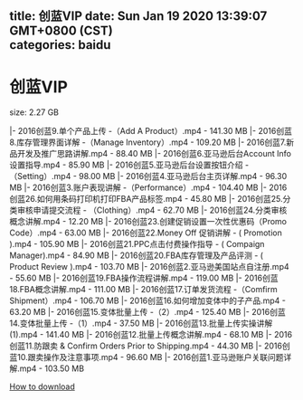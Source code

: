 
title: 创蓝VIP
date: Sun Jan 19 2020 13:39:07 GMT+0800 (CST)    
categories: baidu
---

# 创蓝VIP
size: 2.27 GB
 
 
|- 2016创蓝9.单个产品上传 -（Add A Product）.mp4 - 141.30 MB
|- 2016创蓝8.库存管理界面详解 -（Manage Inventory）.mp4 - 109.20 MB
|- 2016创蓝7.新品开发及推广思路讲解.mp4 - 88.40 MB
|- 2016创蓝6.亚马逊后台Account Info设置指导.mp4 - 85.90 MB
|- 2016创蓝5.亚马逊后台设置按钮介绍 -（Setting）.mp4 - 98.00 MB
|- 2016创蓝4.亚马逊后台主页详解.mp4 - 96.30 MB
|- 2016创蓝3.账户表现讲解 -（Performance）.mp4 - 104.40 MB
|- 2016创蓝26.如何用条码打印机打印FBA产品标签.mp4 - 45.80 MB
|- 2016创蓝25.分类审核申请提交流程 - （Clothing）.mp4 - 62.70 MB
|- 2016创蓝24.分类审核概念讲解.mp4 - 12.20 MB
|- 2016创蓝23.创建促销设置一次性优惠码（Promo Code）.mp4 - 63.00 MB
|- 2016创蓝22.Money Off 促销讲解 - ( Promotion ).mp4 - 105.90 MB
|- 2016创蓝21.PPC点击付费操作指导 - ( Compaign Manager).mp4 - 84.90 MB
|- 2016创蓝20.FBA库存管理及产品评测 - ( Product Review ).mp4 - 103.70 MB
|- 2016创蓝2.亚马逊美国站点自注册.mp4 - 55.60 MB
|- 2016创蓝19.FBA操作流程讲解.mp4 - 119.00 MB
|- 2016创蓝18.FBA概念讲解.mp4 - 111.00 MB
|- 2016创蓝17.订单发货流程 -（Comfirm Shipment）.mp4 - 106.70 MB
|- 2016创蓝16.如何增加变体中的子产品.mp4 - 63.20 MB
|- 2016创蓝15.变体批量上传 -（2）.mp4 - 125.40 MB
|- 2016创蓝14.变体批量上传 -（1）.mp4 - 37.50 MB
|- 2016创蓝13.批量上传实操讲解(1).mp4 - 141.40 MB
|- 2016创蓝12.批量上传概念讲解.mp4 - 68.10 MB
|- 2016创蓝11.防跟卖 & Confirm Orders Prior to Shipping.mp4 - 44.30 MB
|- 2016创蓝10.跟卖操作及注意事项.mp4 - 96.60 MB
|- 2016创蓝1.亚马逊账户关联问题详解.mp4 - 103.50 MB

[How to download](https://bpcam.bemobtrk.com/go/2ceec3aa-1ca2-46d6-b9ff-aaa5c184517c?jno=4029)